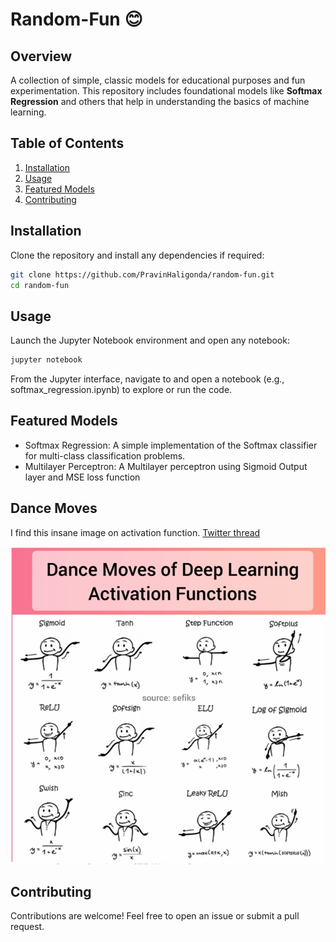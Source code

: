 # Random-Fun 😊

## Overview
A collection of simple, classic models for educational purposes and fun experimentation. This repository includes foundational models like **Softmax Regression** and others that help in understanding the basics of machine learning.

## Table of Contents
1. [Installation](#installation)
2. [Usage](#usage)
3. [Featured Models](#featured-models)
4. [Contributing](#contributing)


## Installation
Clone the repository and install any dependencies if required:
```bash
git clone https://github.com/PravinHaligonda/random-fun.git
cd random-fun
```

## Usage
Launch the Jupyter Notebook environment and open any notebook:
```bash
jupyter notebook
```
From the Jupyter interface, navigate to and open a notebook (e.g., softmax_regression.ipynb) to explore or run the code.

## Featured Models
* Softmax Regression:
    A simple implementation of the Softmax classifier for multi-class classification problems.
* Multilayer Perceptron:
    A Multilayer perceptron using Sigmoid Output layer and MSE loss function

## Dance Moves
I find this insane image on activation function.
[Twitter thread]("https://twitter.com/TheInsaneApp/status/1366324846976659461?s=20")

<img src="./images/Screenshot 2024-12-08 090925.png">

## Contributing
Contributions are welcome! Feel free to open an issue or submit a pull request.

